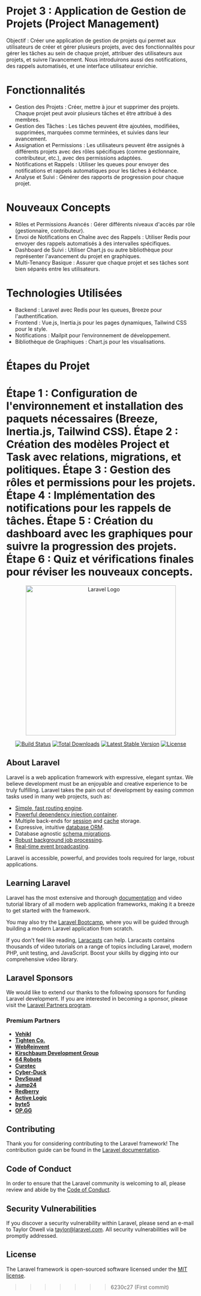 # Projet 3 : Application de Gestion de Projets (Project Management)
Objectif : Créer une application de gestion de projets qui permet aux utilisateurs de créer et gérer plusieurs projets, avec des fonctionnalités pour gérer les tâches au sein de chaque projet, attribuer des utilisateurs aux projets, et suivre l’avancement. Nous introduirons aussi des notifications, des rappels automatisés, et une interface utilisateur enrichie.

# Fonctionnalités
 - Gestion des Projets : Créer, mettre à jour et supprimer des projets. Chaque projet peut avoir plusieurs tâches et être attribué à des membres.
 - Gestion des Tâches : Les tâches peuvent être ajoutées, modifiées, supprimées, marquées comme terminées, et suivies dans leur avancement.
 - Assignation et Permissions : Les utilisateurs peuvent être assignés à différents projets avec des rôles spécifiques (comme gestionnaire, contributeur, etc.), avec des permissions adaptées.
 - Notifications et Rappels : Utiliser les queues pour envoyer des notifications et rappels automatiques pour les tâches à échéance.
 - Analyse et Suivi : Générer des rapports de progression pour chaque projet.

# Nouveaux Concepts
 - Rôles et Permissions Avancés : Gérer différents niveaux d'accès par rôle (gestionnaire, contributeur).
 - Envoi de Notifications en Chaîne avec des Rappels : Utiliser Redis pour envoyer des rappels automatisés à des intervalles spécifiques.
 - Dashboard de Suivi : Utiliser Chart.js ou autre bibliothèque pour représenter l'avancement du projet en graphiques.
 - Multi-Tenancy Basique : Assurer que chaque projet et ses tâches sont bien séparés entre les utilisateurs.

# Technologies Utilisées
 - Backend : Laravel avec Redis pour les queues, Breeze pour l'authentification.
 - Frontend : Vue.js, Inertia.js pour les pages dynamiques, Tailwind CSS pour le style.
 - Notifications : Mailpit pour l’environnement de développement.
 - Bibliothèque de Graphiques : Chart.js pour les visualisations.

# Étapes du Projet
Étape 1 : Configuration de l'environnement et installation des paquets nécessaires (Breeze, Inertia.js, Tailwind CSS).
Étape 2 : Création des modèles Project et Task avec relations, migrations, et politiques.
Étape 3 : Gestion des rôles et permissions pour les projets.
Étape 4 : Implémentation des notifications pour les rappels de tâches.
Étape 5 : Création du dashboard avec les graphiques pour suivre la progression des projets.
Étape 6 : Quiz et vérifications finales pour réviser les nouveaux concepts.
=======
<p align="center"><a href="https://laravel.com" target="_blank"><img src="https://raw.githubusercontent.com/laravel/art/master/logo-lockup/5%20SVG/2%20CMYK/1%20Full%20Color/laravel-logolockup-cmyk-red.svg" width="400" alt="Laravel Logo"></a></p>

<p align="center">
<a href="https://github.com/laravel/framework/actions"><img src="https://github.com/laravel/framework/workflows/tests/badge.svg" alt="Build Status"></a>
<a href="https://packagist.org/packages/laravel/framework"><img src="https://img.shields.io/packagist/dt/laravel/framework" alt="Total Downloads"></a>
<a href="https://packagist.org/packages/laravel/framework"><img src="https://img.shields.io/packagist/v/laravel/framework" alt="Latest Stable Version"></a>
<a href="https://packagist.org/packages/laravel/framework"><img src="https://img.shields.io/packagist/l/laravel/framework" alt="License"></a>
</p>

## About Laravel

Laravel is a web application framework with expressive, elegant syntax. We believe development must be an enjoyable and creative experience to be truly fulfilling. Laravel takes the pain out of development by easing common tasks used in many web projects, such as:

- [Simple, fast routing engine](https://laravel.com/docs/routing).
- [Powerful dependency injection container](https://laravel.com/docs/container).
- Multiple back-ends for [session](https://laravel.com/docs/session) and [cache](https://laravel.com/docs/cache) storage.
- Expressive, intuitive [database ORM](https://laravel.com/docs/eloquent).
- Database agnostic [schema migrations](https://laravel.com/docs/migrations).
- [Robust background job processing](https://laravel.com/docs/queues).
- [Real-time event broadcasting](https://laravel.com/docs/broadcasting).

Laravel is accessible, powerful, and provides tools required for large, robust applications.

## Learning Laravel

Laravel has the most extensive and thorough [documentation](https://laravel.com/docs) and video tutorial library of all modern web application frameworks, making it a breeze to get started with the framework.

You may also try the [Laravel Bootcamp](https://bootcamp.laravel.com), where you will be guided through building a modern Laravel application from scratch.

If you don't feel like reading, [Laracasts](https://laracasts.com) can help. Laracasts contains thousands of video tutorials on a range of topics including Laravel, modern PHP, unit testing, and JavaScript. Boost your skills by digging into our comprehensive video library.

## Laravel Sponsors

We would like to extend our thanks to the following sponsors for funding Laravel development. If you are interested in becoming a sponsor, please visit the [Laravel Partners program](https://partners.laravel.com).

### Premium Partners

- **[Vehikl](https://vehikl.com/)**
- **[Tighten Co.](https://tighten.co)**
- **[WebReinvent](https://webreinvent.com/)**
- **[Kirschbaum Development Group](https://kirschbaumdevelopment.com)**
- **[64 Robots](https://64robots.com)**
- **[Curotec](https://www.curotec.com/services/technologies/laravel/)**
- **[Cyber-Duck](https://cyber-duck.co.uk)**
- **[DevSquad](https://devsquad.com/hire-laravel-developers)**
- **[Jump24](https://jump24.co.uk)**
- **[Redberry](https://redberry.international/laravel/)**
- **[Active Logic](https://activelogic.com)**
- **[byte5](https://byte5.de)**
- **[OP.GG](https://op.gg)**

## Contributing

Thank you for considering contributing to the Laravel framework! The contribution guide can be found in the [Laravel documentation](https://laravel.com/docs/contributions).

## Code of Conduct

In order to ensure that the Laravel community is welcoming to all, please review and abide by the [Code of Conduct](https://laravel.com/docs/contributions#code-of-conduct).

## Security Vulnerabilities

If you discover a security vulnerability within Laravel, please send an e-mail to Taylor Otwell via [taylor@laravel.com](mailto:taylor@laravel.com). All security vulnerabilities will be promptly addressed.

## License

The Laravel framework is open-sourced software licensed under the [MIT license](https://opensource.org/licenses/MIT).
>>>>>>> 6230c27 (First commit)
